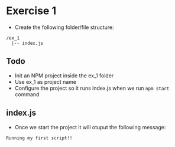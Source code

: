 # Exercise 1

* Create the following folder/file structure:
```
/ex_1
  |-- index.js
```

## Todo
* Init an NPM project inside the ex_1 folder
* Use ex_1 as project name
* Configure the project so it runs index.js when we run `npm start` command

## index.js

* Once we start the project it will otuput the following message:
```
Running my first script!!
```